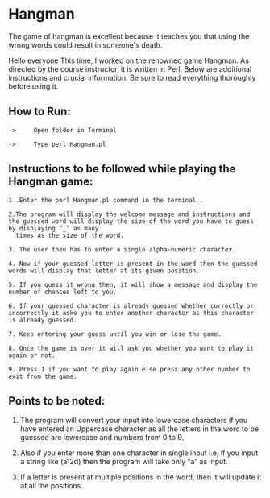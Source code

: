 # Hangman
The game of hangman is excellent because it teaches you that using the wrong words could result in someone's death.

Hello everyone This time, I worked on the renowned game Hangman. As directed by the course instructor, it is written in Perl.
Below are additional instructions and crucial information. Be sure to read everything thoroughly before using it.

## How to Run:

    ->     Open folder in Terminal
 
    ->     Type perl Hangman.pl
 
 ## Instructions to be followed while playing the Hangman game:
    1 .Enter the perl Hangman.pl command in the terminal .

    2.The program will display the welcome message and instructions and the guessed word will display the size of the word you have to guess by displaying “_” as many 
      times as the size of the word.

    3. The user then has to enter a single alpha-numeric character. 

    4. Now if your guessed letter is present in the word then the guessed words will display that letter at its given position.

    5. If you guess it wrong then, it will show a message and display the number of chances left to you.

    6. If your guessed character is already guessed whether correctly or incorrectly it asks you to enter another character as this character is already guessed.

    7. Keep entering your guess until you win or lose the game.

    8. Once the game is over it will ask you whether you want to play it again or not.

    9. Press 1 if you want to play again else press any other number to exit from the game.
## Points to be noted:
1. The program will convert your input into lowercase characters if you have entered an Uppercase character as all the letters in the word to be guessed are lowercase and numbers from 0 to 9.

2. Also if you enter more than one character in single input i.e, if you input a string like (a12d) then the program will take only “a” as input.

3. If a letter is present at multiple positions in the word, then it will update it at all the positions.
